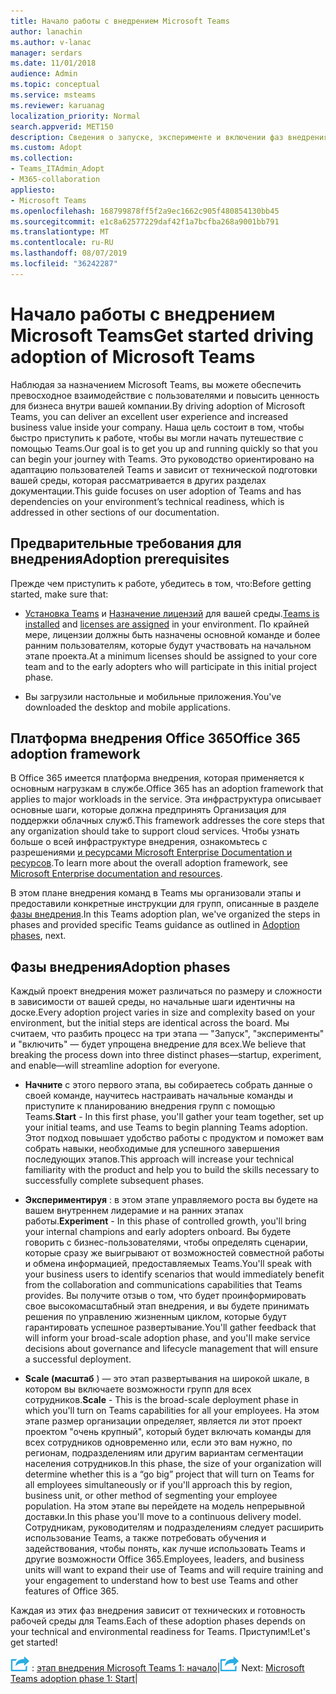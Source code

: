 ```yaml
---
title: Начало работы с внедрением Microsoft Teams
author: lanachin
ms.author: v-lanac
manager: serdars
ms.date: 11/01/2018
audience: Admin
ms.topic: conceptual
ms.service: msteams
ms.reviewer: karuanag
localization_priority: Normal
search.appverid: MET150
description: Сведения о запуске, эксперименте и включении фаз внедрения Microsoft Teams.
ms.custom: Adopt
ms.collection:
- Teams_ITAdmin_Adopt
- M365-collaboration
appliesto:
- Microsoft Teams
ms.openlocfilehash: 168799878ff5f2a9ec1662c905f480854130bb45
ms.sourcegitcommit: e1c8a62577229daf42f1a7bcfba268a9001bb791
ms.translationtype: MT
ms.contentlocale: ru-RU
ms.lasthandoff: 08/07/2019
ms.locfileid: "36242287"
---
```

# <a name="get-started-driving-adoption-of-microsoft-teams"></a><span data-ttu-id="b9120-103">Начало работы с внедрением Microsoft Teams</span><span class="sxs-lookup"><span data-stu-id="b9120-103">Get started driving adoption of Microsoft Teams</span></span>

<span data-ttu-id="b9120-104">Наблюдая за назначением Microsoft Teams, вы можете обеспечить превосходное взаимодействие с пользователями и повысить ценность для бизнеса внутри вашей компании.</span><span class="sxs-lookup"><span data-stu-id="b9120-104">By driving adoption of Microsoft Teams, you can deliver an excellent user experience and increased business value inside your company.</span></span> <span data-ttu-id="b9120-105">Наша цель состоит в том, чтобы быстро приступить к работе, чтобы вы могли начать путешествие с помощью Teams.</span><span class="sxs-lookup"><span data-stu-id="b9120-105">Our goal is to get you up and running quickly so that you can begin your journey with Teams.</span></span> <span data-ttu-id="b9120-106">Это руководство ориентировано на адаптацию пользователей Teams и зависит от технической подготовки вашей среды, которая рассматривается в других разделах документации.</span><span class="sxs-lookup"><span data-stu-id="b9120-106">This guide focuses on user adoption of Teams and has dependencies on your environment’s technical readiness, which is addressed in other sections of our documentation.</span></span>

## <a name="adoption-prerequisites"></a><span data-ttu-id="b9120-107">Предварительные требования для внедрения</span><span class="sxs-lookup"><span data-stu-id="b9120-107">Adoption prerequisites</span></span>

<span data-ttu-id="b9120-108">Прежде чем приступить к работе, убедитесь в том, что:</span><span class="sxs-lookup"><span data-stu-id="b9120-108">Before getting started, make sure that:</span></span>

- <span data-ttu-id="b9120-109">[Установка Teams](get-clients.md) и [Назначение лицензий](office-365-licensing.md) для вашей среды.</span><span class="sxs-lookup"><span data-stu-id="b9120-109">[Teams is installed](get-clients.md) and [licenses are assigned](office-365-licensing.md) in your environment.</span></span> <span data-ttu-id="b9120-110">По крайней мере, лицензии должны быть назначены основной команде и более ранним пользователям, которые будут участвовать на начальном этапе проекта.</span><span class="sxs-lookup"><span data-stu-id="b9120-110">At a minimum licenses should be assigned to your core team and to the early adopters who will participate in this initial project phase.</span></span>

- <span data-ttu-id="b9120-111">Вы загрузили настольные и мобильные приложения.</span><span class="sxs-lookup"><span data-stu-id="b9120-111">You've downloaded the desktop and mobile applications.</span></span> 

## <a name="office-365-adoption-framework"></a><span data-ttu-id="b9120-112">Платформа внедрения Office 365</span><span class="sxs-lookup"><span data-stu-id="b9120-112">Office 365 adoption framework</span></span>

<span data-ttu-id="b9120-113">В Office 365 имеется платформа внедрения, которая применяется к основным нагрузкам в службе.</span><span class="sxs-lookup"><span data-stu-id="b9120-113">Office 365 has an adoption framework that applies to major workloads in the service.</span></span> <span data-ttu-id="b9120-114">Эта инфраструктура описывает основные шаги, которые должна предпринять Организация для поддержки облачных служб.</span><span class="sxs-lookup"><span data-stu-id="b9120-114">This framework addresses the core steps that any organization should take to support cloud services.</span></span> <span data-ttu-id="b9120-115">Чтобы узнать больше о всей инфраструктуре внедрения, ознакомьтесь с разрешениями [и ресурсами Microsoft Enterprise Documentation и ресурсов](https://aka.ms/O365AdoptionHub).</span><span class="sxs-lookup"><span data-stu-id="b9120-115">To learn more about the overall adoption framework, see [Microsoft Enterprise documentation and resources](https://aka.ms/O365AdoptionHub).</span></span> 

<span data-ttu-id="b9120-116">В этом плане внедрения команд в Teams мы организовали этапы и предоставили конкретные инструкции для групп, описанные в разделе [фазы внедрения](#adoption-phases).</span><span class="sxs-lookup"><span data-stu-id="b9120-116">In this Teams adoption plan, we've organized the steps in phases and provided specific Teams guidance as outlined in [Adoption phases](#adoption-phases), next.</span></span>

## <a name="adoption-phases"></a><span data-ttu-id="b9120-117">Фазы внедрения</span><span class="sxs-lookup"><span data-stu-id="b9120-117">Adoption phases</span></span> 

<span data-ttu-id="b9120-118">Каждый проект внедрения может различаться по размеру и сложности в зависимости от вашей среды, но начальные шаги идентичны на доске.</span><span class="sxs-lookup"><span data-stu-id="b9120-118">Every adoption project varies in size and complexity based on your environment, but the initial steps are identical across the board.</span></span> <span data-ttu-id="b9120-119">Мы считаем, что разбить процесс на три этапа — "Запуск", "эксперименты" и "включить" — будет упрощена внедрение для всех.</span><span class="sxs-lookup"><span data-stu-id="b9120-119">We believe that breaking the process down into three distinct phases—startup, experiment, and enable—will streamline adoption for everyone.</span></span>  

- <span data-ttu-id="b9120-120">**Начните** с этого первого этапа, вы собираетесь собрать данные о своей команде, научитесь настраивать начальные команды и приступите к планированию внедрения групп с помощью Teams.</span><span class="sxs-lookup"><span data-stu-id="b9120-120">**Start** - In this first phase, you'll gather your team together, set up your initial teams, and use Teams to begin planning Teams adoption.</span></span> <span data-ttu-id="b9120-121">Этот подход повышает удобство работы с продуктом и поможет вам собрать навыки, необходимые для успешного завершения последующих этапов.</span><span class="sxs-lookup"><span data-stu-id="b9120-121">This approach will increase your technical familiarity with the product and help you to build the skills necessary to successfully complete subsequent phases.</span></span> 

- <span data-ttu-id="b9120-122">**Экспериментируя** : в этом этапе управляемого роста вы будете на вашем внутреннем лидерамие и на ранних этапах работы.</span><span class="sxs-lookup"><span data-stu-id="b9120-122">**Experiment** - In this phase of controlled growth, you'll bring your internal champions and early adopters onboard.</span></span> <span data-ttu-id="b9120-123">Вы будете говорить с бизнес-пользователями, чтобы определять сценарии, которые сразу же выигрывают от возможностей совместной работы и обмена информацией, предоставляемых Teams.</span><span class="sxs-lookup"><span data-stu-id="b9120-123">You'll speak with your business users to identify scenarios that would immediately benefit from the collaboration and communications capabilities that Teams provides.</span></span> <span data-ttu-id="b9120-124">Вы получите отзыв о том, что будет проинформировать свое высокомасштабный этап внедрения, и вы будете принимать решения по управлению жизненным циклом, которые будут гарантировать успешное развертывание.</span><span class="sxs-lookup"><span data-stu-id="b9120-124">You'll gather feedback that will inform your broad-scale adoption phase, and you'll make service decisions about governance and lifecycle management that will ensure a successful deployment.</span></span>

- <span data-ttu-id="b9120-125">**Scale (масштаб** ) — это этап развертывания на широкой шкале, в котором вы включаете возможности групп для всех сотрудников.</span><span class="sxs-lookup"><span data-stu-id="b9120-125">**Scale** - This is the broad-scale deployment phase in which you'll turn on Teams capabilities for all your employees.</span></span> <span data-ttu-id="b9120-126">На этом этапе размер организации определяет, является ли этот проект проектом "очень крупный", который будет включать команды для всех сотрудников одновременно или, если это вам нужно, по регионам, подразделениям или другим вариантам сегментации населения сотрудников.</span><span class="sxs-lookup"><span data-stu-id="b9120-126">In this phase, the size of your organization will determine whether this is a “go big” project that will turn on Teams for all employees simultaneously or if you'll approach this by region, business unit, or other method of segmenting your employee population.</span></span> <span data-ttu-id="b9120-127">На этом этапе вы перейдете на модель непрерывной доставки.</span><span class="sxs-lookup"><span data-stu-id="b9120-127">In this phase you'll move to a continuous delivery model.</span></span> <span data-ttu-id="b9120-128">Сотрудникам, руководителям и подразделениям следует расширить использование Teams, а также потребовать обучения и задействования, чтобы понять, как лучше использовать Teams и другие возможности Office 365.</span><span class="sxs-lookup"><span data-stu-id="b9120-128">Employees, leaders, and business units will want to expand their use of Teams and will require training and your engagement to understand how to best use Teams and other features of Office 365.</span></span>   

<span data-ttu-id="b9120-129">Каждая из этих фаз внедрения зависит от технических и готовность рабочей среды для Teams.</span><span class="sxs-lookup"><span data-stu-id="b9120-129">Each of these adoption phases depends on your technical and environmental readiness for Teams.</span></span> <span data-ttu-id="b9120-130">Приступим!</span><span class="sxs-lookup"><span data-stu-id="b9120-130">Let's get started!</span></span>


<span data-ttu-id="b9120-131">![Значок, представляющий следующий шаг](media/teams-adoption-next-icon.png) : [этап внедрения Microsoft Teams 1: начало](teams-adoption-phase1.md)|</span><span class="sxs-lookup"><span data-stu-id="b9120-131">![An icon representing the next step](media/teams-adoption-next-icon.png) Next:        [Microsoft Teams adoption phase 1: Start](teams-adoption-phase1.md)|</span></span>
